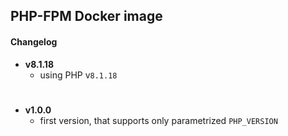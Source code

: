 ## PHP-FPM Docker image

#### Changelog
- **v8.1.18**
    - using PHP v`8.1.18`

#

- **v1.0.0**
    - first version, that supports only parametrized `PHP_VERSION`